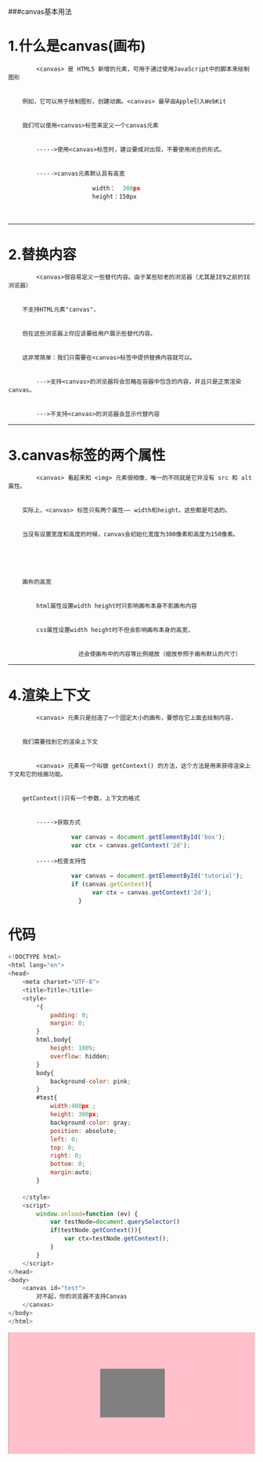 ###canvas基本用法


# 	1.什么是canvas(画布)


			<canvas> 是 HTML5 新增的元素，可用于通过使用JavaScript中的脚本来绘制图形


		例如，它可以用于绘制图形，创建动画。<canvas> 最早由Apple引入WebKit


		我们可以使用<canvas>标签来定义一个canvas元素


			----->使用<canvas>标签时，建议要成对出现，不要使用闭合的形式。


			----->canvas元素默认具有高宽


```javascript
						width：  300px
						height：150px
		
	
```



---

# 2.替换内容


			<canvas>很容易定义一些替代内容。由于某些较老的浏览器（尤其是IE9之前的IE浏览器）


		不支持HTML元素"canvas"，


		但在这些浏览器上你应该要给用户展示些替代内容。


		这非常简单：我们只需要在<canvas>标签中提供替换内容就可以。


			--->支持<canvas>的浏览器将会忽略在容器中包含的内容，并且只是正常渲染canvas。


			--->不支持<canvas>的浏览器会显示代替内容


			

---

# 3.canvas标签的两个属性


			<canvas> 看起来和 <img> 元素很相像，唯一的不同就是它并没有 src 和 alt 属性。


		实际上，<canvas> 标签只有两个属性—— width和height。这些都是可选的。


		当没有设置宽度和高度的时候，canvas会初始化宽度为300像素和高度为150像素。


		


		画布的高宽


			html属性设置width height时只影响画布本身不影画布内容


			css属性设置width height时不但会影响画布本身的高宽，


						还会使画布中的内容等比例缩放（缩放参照于画布默认的尺寸）
		
	

---

# 4.渲染上下文


			<canvas> 元素只是创造了一个固定大小的画布，要想在它上面去绘制内容，


		我们需要找到它的渲染上下文


			<canvas> 元素有一个叫做 getContext() 的方法，这个方法是用来获得渲染上下文和它的绘画功能。


		getContext()只有一个参数，上下文的格式


			----->获取方式


```javascript
				  var canvas = document.getElementById('box');
				  var ctx = canvas.getContext('2d');
```

				  


			----->检查支持性


```javascript
				  var canvas = document.getElementById('tutorial');
				  if (canvas.getContext){
						var ctx = canvas.getContext('2d');
					} 
```

# 	代码			

```javascript
<!DOCTYPE html>
<html lang="en">
<head>
    <meta charset="UTF-8">
    <title>Title</title>
    <style>
        *{
            padding: 0;
            margin: 0;
        }
        html,body{
            height: 100%;
            overflow: hidden;
        }
        body{
            background-color: pink;
        }
        #test{
            width:400px ;
            height: 300px;
            background-color: gray;
            position: absolute;
            left: 0;
            top: 0;
            right: 0;
            bottom: 0;
            margin:auto;
        }

    </style>
    <script>
        window.onload=function (ev) {
            var testNode=document.querySelector()
            if(testNode.getContext()){
                var ctx=testNode.getContext();
            }
        }
    </script>
</head>
<body>
    <canvas id="test">
        对不起，你的浏览器不支持Canvas
    </canvas>
</body>
</html>
```

	

![](images/WEBRESOURCE46002683ebcb91a1a2ca42048eada35f截图.png)




	


		